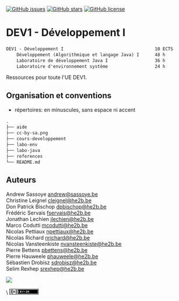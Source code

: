 [![GitHub issues](https://img.shields.io/github/issues/HEB-ESI/dev1)](https://github.com/HEB-ESI/dev1/issues)
[![GitHub stars](https://img.shields.io/github/stars/HEB-ESI/dev1)](https://github.com/HEB-ESI/dev1/stargazers)
[![GitHub license](https://img.shields.io/github/license/HEB-ESI/dev1)](https://github.com/HEB-ESI/dev1/blob/master/LICENSE)

# DEV1 - Développement I

```
DEV1 - Développement I                                   10 ECTS
    Développement (Algorithmique et langage Java) I      48 h
    Laboratoire de développement Java I                  36 h
    Laboratoire d'environnement système                  24 h
```

Ressources pour toute l'UE DEV1. 

## Organisation et conventions

- répertoires: en minuscules, sans espace ni accent


```
.
├── aide
├── cc-by-sa.png
├── cours-developpement
├── labo-env
├── labo-java
├── references
└── README.md
```





## Auteurs

Andrew Sassoye <andrew@sassoye.be>  
Christine Leignel <cleignel@he2b.be>  
Don Patrick Bischop <dpbischop@he2b.be>  
Frédéric Servais <fservais@he2b.be>  
Jonathan Lechien <jlechien@he2b.be>  
Marco Codutti <mcodutti@he2b.be>  
Nicolas Pettiaux <npettiaux@he2b.be>  
Nicolas Richard <nrichard@he2b.be>  
Nicolas Vansteenkiste <nvansteenkiste@he2b.be>  
Pierre Bettens <pbettens@he2b.be>  
Pierre Hauweele <phauweele@he2b.be>  
Sébastien Drobisz <sdrobisz@he2b.be>  
Selim Rexhep <srexhep@he2b.be>  

<a href="https://github.com/HEB-ESI/dev1/graphs/contributors">
  <img src="https://contributors-img.web.app/image?repo=HEB-ESI/dev1" />
</a>

\ ![](cc-by-sa.png)
